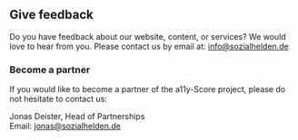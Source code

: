 ## Give feedback

Do you have feedback about our website, content, or services? We would love to hear from you. Please contact us by email at: [info@sozialhelden.de](mailto:info@sozialhelden.de)

### Become a partner

If you would like to become a partner of the a11y-Score project, please do not hesitate to contact us:

Jonas Deister, Head of Partnerships  
Email: [jonas@sozialhelden.de](mailto:jonas@sozialhelden.de)
